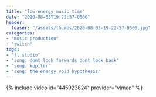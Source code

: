 ```yaml
---
title: "low-energy music time"
date: "2020-08-03T19:22:57-0500"
header:
  teaser: "/assets/thumbs/2020-08-03-19-22-57-0500.jpg"
categories:
- "music production"
- "twitch"
tags:
- "fl studio"
- "song: dont look forwards dont look back"
- "song: kupiter"
- "song: the energy void hypothesis"
---
```

{% include video id="445923824" provider="vimeo" %}
